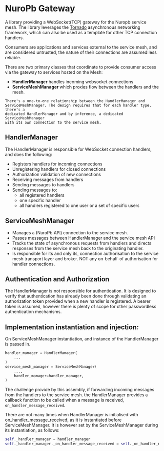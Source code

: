 # NuroPb Gateway

A library providing a WebSocket(TCP) gateway for the Nuropb service mesh. The
library leverages the [Tornado](https://tornadoweb.org) asynchronous networking 
framework, which can also be used as a template for other TCP connection handlers. 

Consumers are applications and services external to the service mesh, and 
are considered untrusted, the nature of their connections are assumed less 
reliable. 

There are two primary classes that coordinate to provide consumer access via
the gateway to services hosted on the Mesh:
* **HandlerManager** handles incoming websocket connections
* **ServiceMeshManager** which proxies flow between the handlers and the mesh.

```{note}
There's a one-to-one relationship between the HandlerManager and 
ServiceMeshManager. The design requires that for each handler type, there's a 
dedicated HandlerManager and by inference, a dedicated ServiceMeshManager 
with its own connection to the service mesh.
```

## HandlerManager
The HandlerManager is responsible for WebSocket connection handlers, and does 
the following:
* Registers handlers for incoming connections
* Unregistering handlers for closed connections
* Authorization validation of new connections
* Receiving messages from handlers
* Sending messages to handlers
* Sending messages to:
  * all registered handlers
  * one specific handler
  * all handlers registered to one user or a set of specific users

## ServiceMeshManager
* Manages a (NuroPb API) connection to the service mesh.
* Passes messages between HandlerManager and the service mesh API
* Tracks the state of asynchronous requests from handlers and directs responses
  from the service mesh back to the originating handler.
* Is responsible for its and only its, connection authorisation to the service mesh
  transport layer and broker. NOT any on-behalf-of authorisation for handler
  connections.

## Authentication and Authorization

The HandlerManager is not responsible for authentication. It is designed to verify
that authentication has already been done through validating an authorization token 
provided when a new handler is registered. A bearer token is assumed, however there
is plenty of scope for other passwordless authentication mechanisms.

## Implementation instantiation and injection:

On ServiceMeshManager instantiation, and instance of the HandlerManager is passed in.
```python
handler_manager = HandlerManager(
    ...
)
service_mesh_manager = ServiceMeshManager(
    ...,
    handler_manager=handler_manager,
)
```

The challenge provide by this assembly, if forwarding incoming messages from the handlers
to the service mesh. the HandlerManager provides a callback function to be called when
a message is received, `on_handler_message_received`.

There are not many times when HandlerManager is initialised with on_handler_message_received, 
as it is instantiated before ServiceMeshManager. It is however set by the ServiceMeshManager
during its instantiation, as follows:

```python
self._handler_manager = handler_manager
self._handler_manager._on_handler_message_received = self._on_handler_message_received
```
